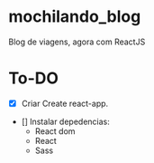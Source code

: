 # mochilando_blog
 Blog de viagens, agora com ReactJS

# To-DO

- [x] Criar Create react-app.
- [] Instalar depedencias:
   - React dom
   - React
   - Sass